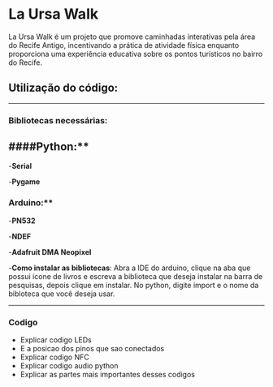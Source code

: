 # La Ursa Walk
 La Ursa Walk é um projeto que promove caminhadas interativas pela área do Recife Antigo, incentivando a prática de atividade física enquanto proporciona uma experiência educativa sobre os pontos turísticos no bairro do Recife.

## Utilização do código:
---
### Bibliotecas necessárias:
####Python:**
- 
-**Serial**

-**Pygame**

### Arduino:**

-**PN532**

-**NDEF**

-**Adafruit DMA Neopixel**

-**Como instalar as bibliotecas**: Abra a IDE do arduino, clique na aba que possui ícone de livros e escreva a biblioteca que deseja instalar na barra de pesquisas, depois clique em instalar. No python, digite import e o nome da bibloteca que você deseja usar.

---

### Codigo
- Explicar codigo LEDs
- E a posicao dos pinos que sao conectados
- Explicar codigo NFC
- Explicar codigo audio python
- Explicar as partes mais importantes desses codigos 



